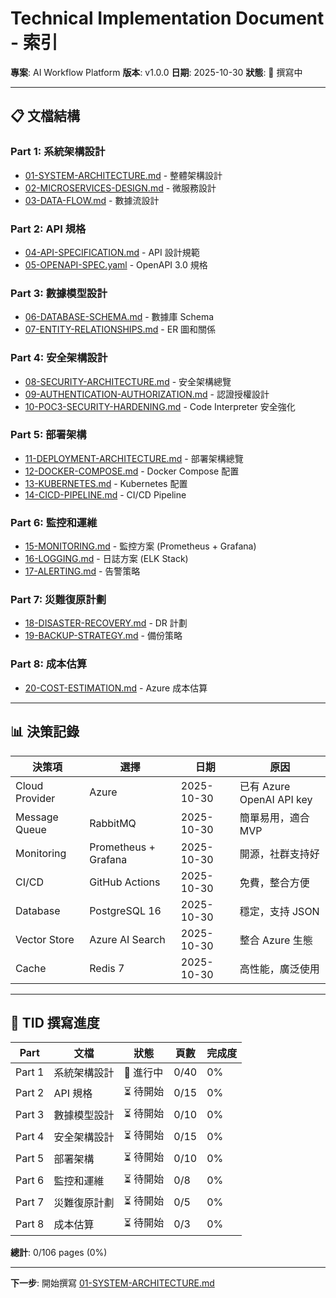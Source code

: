 # Technical Implementation Document - 索引

**專案**: AI Workflow Platform
**版本**: v1.0.0
**日期**: 2025-10-30
**狀態**: 🚧 撰寫中

---

## 📋 文檔結構

### Part 1: 系統架構設計
- [01-SYSTEM-ARCHITECTURE.md](./01-SYSTEM-ARCHITECTURE.md) - 整體架構設計
- [02-MICROSERVICES-DESIGN.md](./02-MICROSERVICES-DESIGN.md) - 微服務設計
- [03-DATA-FLOW.md](./03-DATA-FLOW.md) - 數據流設計

### Part 2: API 規格
- [04-API-SPECIFICATION.md](./04-API-SPECIFICATION.md) - API 設計規範
- [05-OPENAPI-SPEC.yaml](./05-OPENAPI-SPEC.yaml) - OpenAPI 3.0 規格

### Part 3: 數據模型設計
- [06-DATABASE-SCHEMA.md](./06-DATABASE-SCHEMA.md) - 數據庫 Schema
- [07-ENTITY-RELATIONSHIPS.md](./07-ENTITY-RELATIONSHIPS.md) - ER 圖和關係

### Part 4: 安全架構設計
- [08-SECURITY-ARCHITECTURE.md](./08-SECURITY-ARCHITECTURE.md) - 安全架構總覽
- [09-AUTHENTICATION-AUTHORIZATION.md](./09-AUTHENTICATION-AUTHORIZATION.md) - 認證授權設計
- [10-POC3-SECURITY-HARDENING.md](./10-POC3-SECURITY-HARDENING.md) - Code Interpreter 安全強化

### Part 5: 部署架構
- [11-DEPLOYMENT-ARCHITECTURE.md](./11-DEPLOYMENT-ARCHITECTURE.md) - 部署架構總覽
- [12-DOCKER-COMPOSE.md](./12-DOCKER-COMPOSE.md) - Docker Compose 配置
- [13-KUBERNETES.md](./13-KUBERNETES.md) - Kubernetes 配置
- [14-CICD-PIPELINE.md](./14-CICD-PIPELINE.md) - CI/CD Pipeline

### Part 6: 監控和運維
- [15-MONITORING.md](./15-MONITORING.md) - 監控方案 (Prometheus + Grafana)
- [16-LOGGING.md](./16-LOGGING.md) - 日誌方案 (ELK Stack)
- [17-ALERTING.md](./17-ALERTING.md) - 告警策略

### Part 7: 災難復原計劃
- [18-DISASTER-RECOVERY.md](./18-DISASTER-RECOVERY.md) - DR 計劃
- [19-BACKUP-STRATEGY.md](./19-BACKUP-STRATEGY.md) - 備份策略

### Part 8: 成本估算
- [20-COST-ESTIMATION.md](./20-COST-ESTIMATION.md) - Azure 成本估算

---

## 📊 決策記錄

| 決策項 | 選擇 | 日期 | 原因 |
|--------|------|------|------|
| Cloud Provider | Azure | 2025-10-30 | 已有 Azure OpenAI API key |
| Message Queue | RabbitMQ | 2025-10-30 | 簡單易用，適合 MVP |
| Monitoring | Prometheus + Grafana | 2025-10-30 | 開源，社群支持好 |
| CI/CD | GitHub Actions | 2025-10-30 | 免費，整合方便 |
| Database | PostgreSQL 16 | 2025-10-30 | 穩定，支持 JSON |
| Vector Store | Azure AI Search | 2025-10-30 | 整合 Azure 生態 |
| Cache | Redis 7 | 2025-10-30 | 高性能，廣泛使用 |

---

## 🎯 TID 撰寫進度

| Part | 文檔 | 狀態 | 頁數 | 完成度 |
|------|------|------|------|--------|
| Part 1 | 系統架構設計 | 🚧 進行中 | 0/40 | 0% |
| Part 2 | API 規格 | ⏳ 待開始 | 0/15 | 0% |
| Part 3 | 數據模型設計 | ⏳ 待開始 | 0/10 | 0% |
| Part 4 | 安全架構設計 | ⏳ 待開始 | 0/15 | 0% |
| Part 5 | 部署架構 | ⏳ 待開始 | 0/10 | 0% |
| Part 6 | 監控和運維 | ⏳ 待開始 | 0/8 | 0% |
| Part 7 | 災難復原計劃 | ⏳ 待開始 | 0/5 | 0% |
| Part 8 | 成本估算 | ⏳ 待開始 | 0/3 | 0% |

**總計**: 0/106 pages (0%)

---

**下一步**: 開始撰寫 [01-SYSTEM-ARCHITECTURE.md](./01-SYSTEM-ARCHITECTURE.md)
